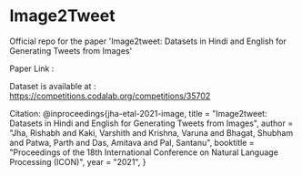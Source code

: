 # Image2Tweet




Official repo for the paper 'Image2tweet: Datasets in Hindi and English for Generating Tweets from Images'

Paper Link : 

Dataset is available at : https://competitions.codalab.org/competitions/35702

Citation: @inproceedings{jha-etal-2021-image, title = "Image2tweet: Datasets in Hindi and English for Generating Tweets from Images", author = "Jha, Rishabh and Kaki, Varshith and Krishna, Varuna and Bhagat, Shubham and Patwa, Parth and Das, Amitava and Pal, Santanu", booktitle = "Proceedings of the 18th International Conference on Natural Language Processing (ICON)", year = "2021", }
